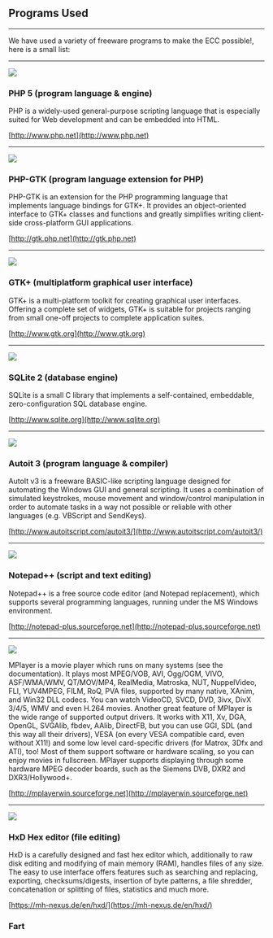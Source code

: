 ## Programs Used
***
We have used a variety of freeware programs to make the ECC possible!, here is a small list:
***
![](https://raw.githubusercontent.com/wiki/PhoenixInteractiveNL/emuControlCenter/images/img_logo_php.png)

### PHP 5 (program language & engine)
PHP is a widely-used general-purpose scripting language that is especially suited for Web development and can be embedded into HTML.

[http://www.php.net](http://www.php.net)
***
![](https://raw.githubusercontent.com/wiki/PhoenixInteractiveNL/emuControlCenter/images/img_logo_php-gtk.png)

### PHP-GTK (program language extension for PHP) 
PHP-GTK is an extension for the PHP programming language that implements language bindings for GTK+. It provides an object-oriented interface to GTK+ classes and functions and greatly simplifies writing client-side cross-platform GUI applications.

[http://gtk.php.net](http://gtk.php.net)
***
![](https://raw.githubusercontent.com/wiki/PhoenixInteractiveNL/emuControlCenter/images/img_logo_gtk.png)

### GTK+ (multiplatform graphical user interface)
GTK+ is a multi-platform toolkit for creating graphical user interfaces. Offering a complete set of widgets, GTK+ is suitable for projects ranging from small one-off projects to complete application suites.

[http://www.gtk.org](http://www.gtk.org)
***
![](https://raw.githubusercontent.com/wiki/PhoenixInteractiveNL/emuControlCenter/images/img_logo_sqlite.png)

### SQLite 2 (database engine)
SQLite is a small C library that implements a self-contained, embeddable, zero-configuration SQL database engine.

[http://www.sqlite.org](http://www.sqlite.org)
***
![](https://raw.githubusercontent.com/wiki/PhoenixInteractiveNL/emuControlCenter/images/img_logo_autoit3.jpg)

### Autoit 3 (program language & compiler)
AutoIt v3 is a freeware BASIC-like scripting language designed for automating the Windows GUI and general scripting. It uses a combination of simulated keystrokes, mouse movement and window/control manipulation in order to automate tasks in a way not possible or reliable with other languages (e.g. VBScript and SendKeys).

[http://www.autoitscript.com/autoit3/](http://www.autoitscript.com/autoit3/)
***
![](https://raw.githubusercontent.com/wiki/PhoenixInteractiveNL/emuControlCenter/images/img_logo_npp.png)

### Notepad++ (script and text editing)
Notepad++ is a free source code editor (and Notepad replacement), which supports several programming languages, running under the MS Windows environment.

[http://notepad-plus.sourceforge.net](http://notepad-plus.sourceforge.net)
***
![](https://raw.githubusercontent.com/wiki/PhoenixInteractiveNL/emuControlCenter/images/img_logo_mplayer.png)

MPlayer is a movie player which runs on many systems (see the documentation). It plays most MPEG/VOB, AVI, Ogg/OGM, VIVO, ASF/WMA/WMV, QT/MOV/MP4, RealMedia, Matroska, NUT, NuppelVideo, FLI, YUV4MPEG, FILM, RoQ, PVA files, supported by many native, XAnim, and Win32 DLL codecs. You can watch VideoCD, SVCD, DVD, 3ivx, DivX 3/4/5, WMV and even H.264 movies.
Another great feature of MPlayer is the wide range of supported output drivers. It works with X11, Xv, DGA, OpenGL, SVGAlib, fbdev, AAlib, DirectFB, but you can use GGI, SDL (and this way all their drivers), VESA (on every VESA compatible card, even without X11!) and some low level card-specific drivers (for Matrox, 3Dfx and ATI), too! Most of them support software or hardware scaling, so you can enjoy movies in fullscreen. MPlayer supports displaying through some hardware MPEG decoder boards, such as the Siemens DVB, DXR2 and DXR3/Hollywood+.

[http://mplayerwin.sourceforge.net](http://mplayerwin.sourceforge.net)
***
![](https://raw.githubusercontent.com/wiki/PhoenixInteractiveNL/emuControlCenter/images/img_logo_hxd.jpg)

### HxD Hex editor (file editing)
HxD is a carefully designed and fast hex editor which, additionally to raw disk editing and modifying of main memory (RAM), handles files of any size.
The easy to use interface offers features such as searching and replacing, exporting, checksums/digests, insertion of byte patterns, a file shredder, concatenation or splitting of files, statistics and much more.

[https://mh-nexus.de/en/hxd/](https://mh-nexus.de/en/hxd/)
### Fart